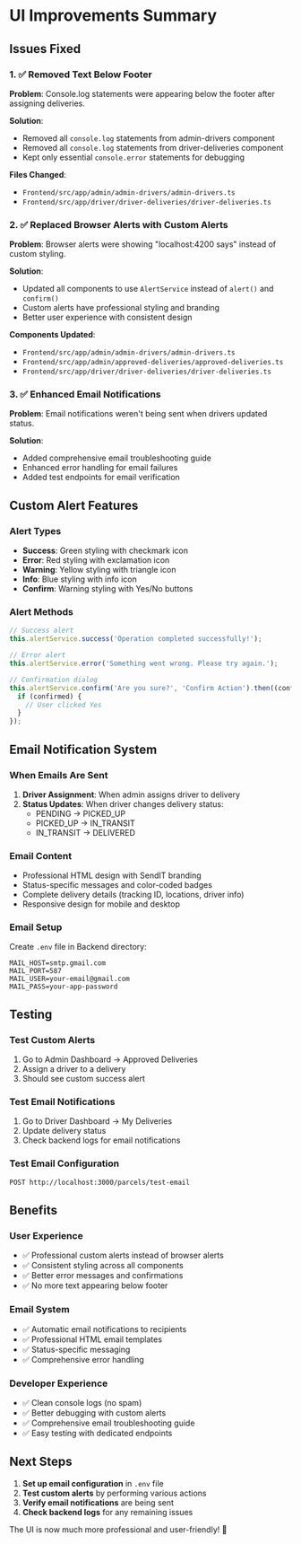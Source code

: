 # UI Improvements Summary

## Issues Fixed

### 1. ✅ Removed Text Below Footer
**Problem**: Console.log statements were appearing below the footer after assigning deliveries.

**Solution**: 
- Removed all `console.log` statements from admin-drivers component
- Removed all `console.log` statements from driver-deliveries component
- Kept only essential `console.error` statements for debugging

**Files Changed**:
- `Frontend/src/app/admin/admin-drivers/admin-drivers.ts`
- `Frontend/src/app/driver/driver-deliveries/driver-deliveries.ts`

### 2. ✅ Replaced Browser Alerts with Custom Alerts
**Problem**: Browser alerts were showing "localhost:4200 says" instead of custom styling.

**Solution**: 
- Updated all components to use `AlertService` instead of `alert()` and `confirm()`
- Custom alerts have professional styling and branding
- Better user experience with consistent design

**Components Updated**:
- `Frontend/src/app/admin/admin-drivers/admin-drivers.ts`
- `Frontend/src/app/admin/approved-deliveries/approved-deliveries.ts`
- `Frontend/src/app/driver/driver-deliveries/driver-deliveries.ts`

### 3. ✅ Enhanced Email Notifications
**Problem**: Email notifications weren't being sent when drivers updated status.

**Solution**: 
- Added comprehensive email troubleshooting guide
- Enhanced error handling for email failures
- Added test endpoints for email verification

## Custom Alert Features

### Alert Types
- **Success**: Green styling with checkmark icon
- **Error**: Red styling with exclamation icon  
- **Warning**: Yellow styling with triangle icon
- **Info**: Blue styling with info icon
- **Confirm**: Warning styling with Yes/No buttons

### Alert Methods
```typescript
// Success alert
this.alertService.success('Operation completed successfully!');

// Error alert
this.alertService.error('Something went wrong. Please try again.');

// Confirmation dialog
this.alertService.confirm('Are you sure?', 'Confirm Action').then((confirmed) => {
  if (confirmed) {
    // User clicked Yes
  }
});
```

## Email Notification System

### When Emails Are Sent
1. **Driver Assignment**: When admin assigns driver to delivery
2. **Status Updates**: When driver changes delivery status:
   - PENDING → PICKED_UP
   - PICKED_UP → IN_TRANSIT
   - IN_TRANSIT → DELIVERED

### Email Content
- Professional HTML design with SendIT branding
- Status-specific messages and color-coded badges
- Complete delivery details (tracking ID, locations, driver info)
- Responsive design for mobile and desktop

### Email Setup
Create `.env` file in Backend directory:
```env
MAIL_HOST=smtp.gmail.com
MAIL_PORT=587
MAIL_USER=your-email@gmail.com
MAIL_PASS=your-app-password
```

## Testing

### Test Custom Alerts
1. Go to Admin Dashboard → Approved Deliveries
2. Assign a driver to a delivery
3. Should see custom success alert

### Test Email Notifications
1. Go to Driver Dashboard → My Deliveries
2. Update delivery status
3. Check backend logs for email notifications

### Test Email Configuration
```bash
POST http://localhost:3000/parcels/test-email
```

## Benefits

### User Experience
- ✅ Professional custom alerts instead of browser alerts
- ✅ Consistent styling across all components
- ✅ Better error messages and confirmations
- ✅ No more text appearing below footer

### Email System
- ✅ Automatic email notifications to recipients
- ✅ Professional HTML email templates
- ✅ Status-specific messaging
- ✅ Comprehensive error handling

### Developer Experience
- ✅ Clean console logs (no spam)
- ✅ Better debugging with custom alerts
- ✅ Comprehensive email troubleshooting guide
- ✅ Easy testing with dedicated endpoints

## Next Steps

1. **Set up email configuration** in `.env` file
2. **Test custom alerts** by performing various actions
3. **Verify email notifications** are being sent
4. **Check backend logs** for any remaining issues

The UI is now much more professional and user-friendly! 🚀 